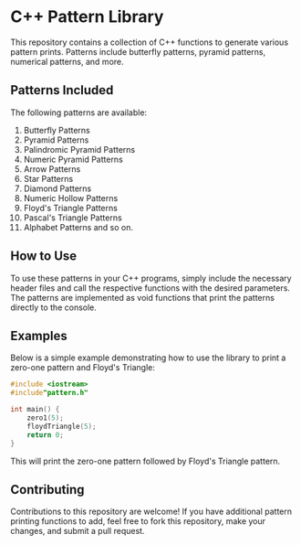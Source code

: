 # C++ Pattern Library

This repository contains a collection of C++ functions to generate various pattern prints. Patterns include butterfly patterns, pyramid patterns, numerical patterns, and more.

## Patterns Included

The following patterns are available:

1. Butterfly Patterns
2. Pyramid Patterns
3. Palindromic Pyramid Patterns
4. Numeric Pyramid Patterns
5. Arrow Patterns
6. Star Patterns
7. Diamond Patterns
8. Numeric Hollow Patterns
9. Floyd's Triangle Patterns
10. Pascal's Triangle Patterns
11. Alphabet Patterns
                 and so on.

## How to Use

To use these patterns in your C++ programs, simply include the necessary header files and call the respective functions with the desired parameters. The patterns are implemented as void functions that print the patterns directly to the console.

## Examples

Below is a simple example demonstrating how to use the library to print a zero-one pattern and Floyd's Triangle:

```cpp
#include <iostream>
#include"pattern.h"

int main() {
    zero1(5);
    floydTriangle(5);
    return 0;
}
```

This will print the zero-one pattern followed by Floyd's Triangle pattern.

## Contributing
Contributions to this repository are welcome! If you have additional pattern printing functions to add, feel free to fork this repository, make your changes, and submit a pull request.

